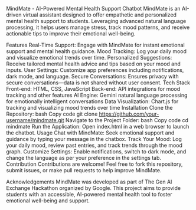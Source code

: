 MindMate - AI-Powered Mental Health Support Chatbot
MindMate is an AI-driven virtual assistant designed to offer empathetic and personalized mental health support to students. Leveraging advanced natural language processing, it helps users manage stress, track mood patterns, and receive actionable tips to improve their emotional well-being.

Features
Real-Time Support: Engage with MindMate for instant emotional support and mental health guidance.
Mood Tracking: Log your daily mood and visualize emotional trends over time.
Personalized Suggestions: Receive tailored mental health advice and tips based on your mood and inputs.
User Settings: Customize app preferences including notifications, dark mode, and language.
Secure Conversations: Ensures privacy with secure conversations—data is not shared without user consent.
Tech Stack
Front-end: HTML, CSS, JavaScript
Back-end: API integrations for mood tracking and other features
AI Engine: Gemini natural language processing for emotionally intelligent conversations
Data Visualization: Chart.js for tracking and visualizing mood trends over time
Installation
Clone the Repository:
bash
Copy code
git clone https://github.com/your-username/mindmate.git
Navigate to the Project Folder:
bash
Copy code
cd mindmate
Run the Application: Open index.html in a web browser to launch the chatbot.
Usage
Chat with MindMate: Seek emotional support and guidance by typing your message in the chatbox.
Track Your Mood: Log your daily mood, review past entries, and track trends through the mood graph.
Customize Settings: Enable notifications, switch to dark mode, and change the language as per your preference in the settings tab.
Contribution
Contributions are welcome! Feel free to fork this repository, submit issues, or make pull requests to help improve MindMate.

Acknowledgements
MindMate was developed as part of The Gen AI Exchange Hackathon organized by Google. This project aims to provide students with an accessible, AI-powered mental health tool to foster emotional well-being and support.
